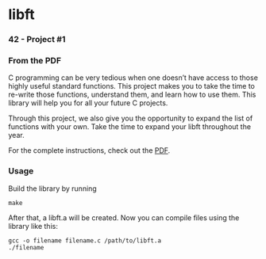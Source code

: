 # libft
### 42 - Project #1

### From the PDF

C programming can be very tedious when one doesn’t have access to those highly useful standard functions. This project makes you to take the time to re-write those functions, understand them, and learn how to use them. This library will help you for all your future C projects.

Through this project, we also give you the opportunity to expand the list of functions with your own. Take the time to expand your libft throughout the year.

For the complete instructions, check out the [PDF].

### Usage

Build the library by running

	make

After that, a libft.a will be created. Now you can compile files using the library like this:

	gcc -o filename filename.c /path/to/libft.a
	./filename

[PDF]: https://github.com/erredavila/libft/blob/master/libft.en.pdf 
